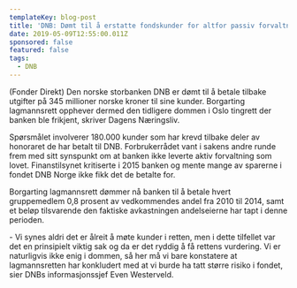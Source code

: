 ```yaml
---
templateKey: blog-post
title: 'DNB: Dømt til å erstatte fondskunder for altfor passiv forvaltning'
date: 2019-05-09T12:55:00.011Z
sponsored: false
featured: false
tags:
  - DNB
---
```

(Fonder Direkt) Den norske storbanken DNB er dømt til å betale tilbake utgifter på 345 millioner norske kroner til sine kunder. Borgarting lagmannsrett opphever dermed den tidligere dommen i Oslo tingrett der banken ble frikjent, skriver Dagens Næringsliv.



Spørsmålet involverer 180.000 kunder som har krevd tilbake deler av honoraret de har betalt til DNB. Forbrukerrådet vant i sakens andre runde frem med sitt synspunkt om at banken ikke leverte aktiv forvaltning som lovet. Finanstilsynet kritiserte i 2015 banken og mente mange av sparerne i fondet DNB Norge ikke fikk det de betalte for.



Borgarting lagmannsrett dømmer nå banken til å betale hvert gruppemedlem 0,8 prosent av vedkommendes andel fra 2010 til 2014, samt et beløp tilsvarende den faktiske avkastningen andelseierne har tapt i denne perioden.



\- Vi synes aldri det er ålreit å møte kunder i retten, men i dette tilfellet var det en prinsipielt viktig sak og da er det ryddig å få rettens vurdering. Vi er naturligvis ikke enig i dommen, så her må vi bare konstatere at lagmannsretten har konkludert med at vi burde ha tatt større risiko i fondet, sier DNBs informasjonssjef Even Westerveld.
